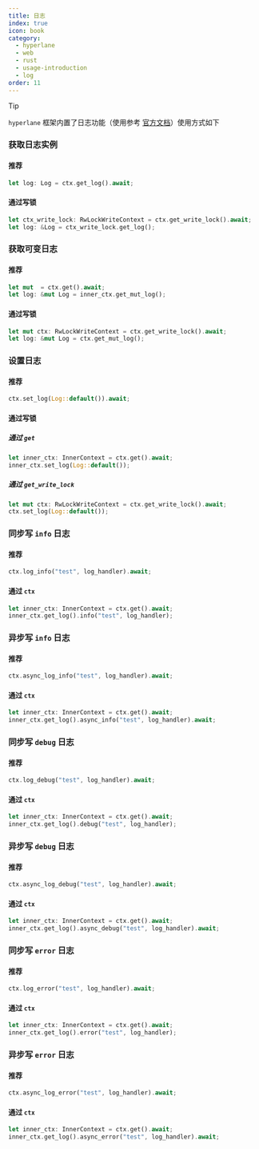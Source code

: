 ```yaml
---
title: 日志
index: true
icon: book
category:
  - hyperlane
  - web
  - rust
  - usage-introduction
  - log
order: 11
---
```


<Share colorful />

> [!tip]
>
> `hyperlane` 框架内置了日志功能（使用参考 [官方文档](../../hyperlane-log/README.md)）使用方式如下

### 获取日志实例

#### 推荐

```rust
let log: Log = ctx.get_log().await;
```

#### 通过写锁

```rust
let ctx_write_lock: RwLockWriteContext = ctx.get_write_lock().await;
let log: &Log = ctx_write_lock.get_log();
```

### 获取可变日志

#### 推荐

```rust
let mut  = ctx.get().await;
let log: &mut Log = inner_ctx.get_mut_log();
```

#### 通过写锁

```rust
let mut ctx: RwLockWriteContext = ctx.get_write_lock().await;
let log: &mut Log = ctx.get_mut_log();
```

### 设置日志

#### 推荐

```rust
ctx.set_log(Log::default()).await;
```

#### 通过写锁

##### 通过 `get`

```rust
let inner_ctx: InnerContext = ctx.get().await;
inner_ctx.set_log(Log::default());
```

##### 通过 `get_write_lock`

```rust
let mut ctx: RwLockWriteContext = ctx.get_write_lock().await;
ctx.set_log(Log::default());
```

### 同步写 `info` 日志

#### 推荐

```rust
ctx.log_info("test", log_handler).await;
```

#### 通过 `ctx`

```rust
let inner_ctx: InnerContext = ctx.get().await;
inner_ctx.get_log().info("test", log_handler);
```

### 异步写 `info` 日志

#### 推荐

```rust
ctx.async_log_info("test", log_handler).await;
```

#### 通过 `ctx`

```rust
let inner_ctx: InnerContext = ctx.get().await;
inner_ctx.get_log().async_info("test", log_handler).await;
```

### 同步写 `debug` 日志

#### 推荐

```rust
ctx.log_debug("test", log_handler).await;
```

#### 通过 `ctx`

```rust
let inner_ctx: InnerContext = ctx.get().await;
inner_ctx.get_log().debug("test", log_handler);
```

### 异步写 `debug` 日志

#### 推荐

```rust
ctx.async_log_debug("test", log_handler).await;
```

#### 通过 `ctx`

```rust
let inner_ctx: InnerContext = ctx.get().await;
inner_ctx.get_log().async_debug("test", log_handler).await;
```

### 同步写 `error` 日志

#### 推荐

```rust
ctx.log_error("test", log_handler).await;
```

#### 通过 `ctx`

```rust
let inner_ctx: InnerContext = ctx.get().await;
inner_ctx.get_log().error("test", log_handler);
```

### 异步写 `error` 日志

#### 推荐

```rust
ctx.async_log_error("test", log_handler).await;
```

#### 通过 `ctx`

```rust
let inner_ctx: InnerContext = ctx.get().await;
inner_ctx.get_log().async_error("test", log_handler).await;
```

<Bottom />
